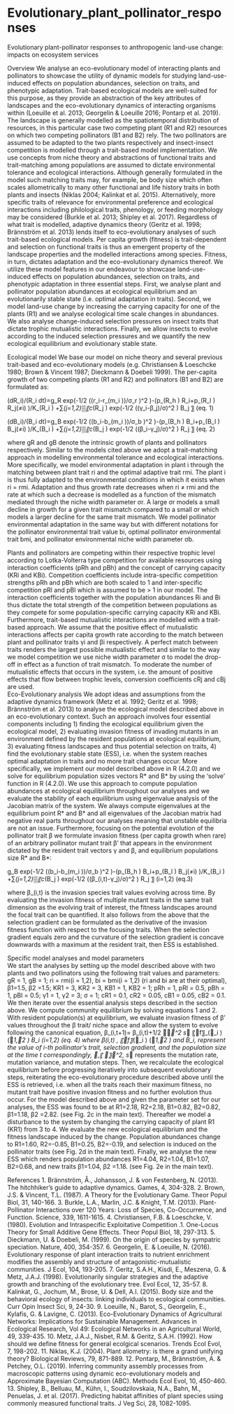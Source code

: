 # Evolutionary_plant_pollinator_responses
Evolutionary plant-pollinator responses to anthropogenic land-use change: impacts on ecosystem services

Overview 
We analyse an eco-evolutionary model of interacting plants and pollinators to showcase the utility of dynamic models for studying land-use-induced effects on population abundances, selection on traits, and phenotypic adaptation. Trait-based ecological models are well-suited for this purpose, as they provide an abstraction of the key attributes of landscapes and the eco-evolutionary dynamics of interacting organisms within (Loeuille et al. 2013; Georgelin & Loeuille 2016; Pontarp et al. 2019). The landscape is generally modelled as the spatiotemporal distribution of resources, in this particular case two competing plant (R1 and R2) resources on which two competing pollinators (B1 and B2) rely. The two pollinators are assumed to be adapted to the two plants respectively and insect-insect competition is modelled through a trait-based model implementation. We use concepts from niche theory and abstractions of functional traits and trait-matching among populations are assumed to dictate environmental tolerance and ecological interactions. Although generally formulated in the model such matching traits may, for example, be body size which often scales allometrically to many other functional and life history traits in both plants and insects (Niklas 2004; Kalinkat et al. 2015). Alternatively, more specific traits of relevance for environmental preference and ecological interactions including philological traits, phenology, or feeding morphology may be considered (Burkle et al. 2013; Shipley et al. 2017). Regardless of what trait is modelled, adaptive dynamics theory (Geritz et al. 1998; Brännström et al. 2013) lends itself to eco-evolutionary analyses of such trait-based ecological models. Per capita growth (fitness) is trait-dependent and selection on functional traits is thus an emergent property of the landscape properties and the modelled interactions among species. Fitness, in turn, dictates adaptation and the eco-evolutionary dynamics thereof. We utilize these model features in our endeavour to showcase land-use-induced effects on population abundances, selection on traits, and phenotypic adaptation in three essential steps. First, we analyse plant and pollinator population abundances at ecological equilibrium and an evolutionarily stable state (i.e. optimal adaptation in traits). Second, we model land-use change by increasing the carrying capacity for one of the plants (R1) and we analyse ecological time scale changes in abundances. We also analyse change-induced selection pressures on insect traits that dictate trophic mutualistic interactions. Finally, we allow insects to evolve according to the induced selection pressures and we quantify the new ecological equilibrium and evolutionary stable state.  

Ecological model 
We base our model on niche theory and several previous trait-based and eco-evolutionary models (e.g. Christiansen & Loeschcke 1980; Brown & Vincent 1987; Dieckmann & Doebeli 1999). The per-capita growth of two competing plants (R1 and R2) and pollinators (B1 and B2) are formulated as:

(dR_i)/(R_i dt)=g_R  exp⁡(-1/2 ((r_i-r_(m_i ))/σ_r )^2 )-(p_(R_h ) R_i+p_(R_l ) R_j(≠i) )/K_(R_i ) +∑_(j=1,2)▒〖c_(R_j )  exp⁡(-1/2 ((γ_i-β_j)/σ)^2 ) B_j 〗  	(eq. 1)

(dB_i)/(B_i dt)=g_B  exp⁡(-1/2 ((b_i-b_(m_i ))/σ_b )^2 )-(p_(B_h ) B_i+p_(B_l ) B_j(≠i) )/K_(B_i ) +∑_(j=1,2)▒〖c_(B_j )  exp⁡(-1/2 ((β_i-γ_j)/σ)^2 ) R_j 〗 	(eq. 2)

where gR and gB denote the intrinsic growth of plants and pollinators respectively. Similar to the models cited above we adopt a trait-matching approach in modelling environmental tolerance and ecological interactions. More specifically, we model environmental adaptation in plant i through the matching between plant trait ri and the optimal adaptive trait rmi. The plant i is thus fully adapted to the environmental conditions in which it exists when ri = rmi. Adaptation and thus growth rate decreases when ri ≠ rmi and the rate at which such a decrease is modelled as a function of the mismatch mediated through the niche width parameter σr. A large σr models a small decline in growth for a given trait mismatch compared to a small σr which models a larger decline for the same trait mismatch. We model pollinator environmental adaptation in the same way but with different notations for the pollinator environmental trait value bi, optimal pollinator environmental trait bmi, and pollinator environmental niche width parameter σb.

Plants and pollinators are competing within their respective trophic level according to Lotka-Volterra type competition for available resources using interaction coefficients (pRh  and pBh) and the concept of carrying capacity (KRi and KBi). Competition coefficients include intra-specific competition strengths pRh  and pBh which are both scaled to 1 and inter-specific competition pRl  and pBl which is assumed to be > 1 in our model. The interaction coefficients together with the population abundances Ri and Bi thus dictate the total strength of the competition between populations as they compete for some population-specific carrying capacity KRi and KBi. Furthermore, trait-based mutualistic interactions are modelled with a trait-based approach. We assume that the positive effect of mutualistic interactions affects per capita growth rate according to the match between plant and pollinator traits γi and βi respectively. A perfect match between traits renders the largest possible mutualistic effect and similar to the way we model competition we use niche width parameter σ to model the drop-off in effect as a function of trait mismatch. To moderate the number of mutualistic effects that occurs in the system, i.e. the amount of positive effects that flow between trophic levels, conversion coefficients cRj and cBj are used.  
Eco-Evolutionary analysis
We adopt ideas and assumptions from the adaptive dynamics framework (Metz et al. 1992; Geritz et al. 1998; Brännström et al. 2013) to analyse the ecological model described above in an eco-evolutionary context. Such an approach involves four essential components including 1) finding the ecological equilibrium given the ecological model, 2) evaluating invasion fitness of invading mutants in an environment defined by the resident populations at ecological equilibrium, 3) evaluating fitness landscapes and thus potential selection on traits, 4) find the evolutionary stable state (ESS), i.e. when the system reaches optimal adaptation in traits and no more trait changes occur. More specifically, we implement our model described above in R (4.2.0) and we solve for equilibrium population sizes vectors R* and B* by using the ‘solve’ function in R (4.2.0). We use this approach to compute population abundances at ecological equilibrium throughout our analyses and we evaluate the stability of each equilibrium using eigenvalue analysis of the Jacobian matrix of the system. We always compute eigenvalues at the equilibrium point R* and B* and all eigenvalues of the Jacobian matrix had negative real parts throughout our analyses meaning that unstable equilibria are not an issue. Furthermore, focusing on the potential evolution of the pollinator trait β we formulate invasion fitness (per capita growth when rare) of an arbitrary pollinator mutant trait β’ that appears in the environment dictated by the resident trait vectors γ and β, and equilibrium populations size R* and B*: 
	

g_B  exp⁡(-1/2 ((b_i-b_(m_i ))/σ_b )^2 )-(p_(B_h ) B_i+p_(B_l ) B_j(≠i) )/K_(B_i ) +∑_(j=1,2)▒〖c_(B_j )  exp⁡(-1/2 ((β_(i,t)-γ_j)/σ)^2 ) R_j 〗        (i=1,2)		(eq.3)

where β_(i,t) is the invasion species trait values evolving across time. By evaluating the invasion fitness of multiple mutant traits in the same trait dimension as the evolving trait of interest, the fitness landscapes around the focal trait can be quantified. It also follows from the above that the selection gradient can be formulated as the derivative of the invasion fitness function with respect to the focusing traits. When the selection gradient equals zero and the curvature of the selection gradient is concave downwards with a maximum at the resident trait, then ESS is established.
	
Specific model analyses and model parameters   
We start the analyses by setting up the model described above with two plants and two pollinators using the following trait values and parameters: gR  = 1, gB = 1; ri = rmi(i = 1,2), bi = bmi(i = 1,2) (ri and bi are at their optimal),  β1=1.5, β2 =1.5; KR1 = 3, KR2 = 3, KB1 = 1, KB2 = 1; pRh = 1, pRl = 0.5, pBh = 1, pBl = 0.5; γ1 = 1, γ2 = 3; σ = 1; cR1 = 0.1, cR2 = 0.05, cB1 = 0.05, cB2 = 0.1. We then iterate over the essential analysis steps described in the section above. We compute community equilibrium by solving equations 1 and 2. With resident population(s) at equilibrium, we evaluate invasion fitness of β’ values throughout the β trait/ niche space and allow the system to evolve following the canonical equation,
β_(i,t+1)= β_(i,t)+1/2 _^2 s_ 〖f〗_(_i ) (_1,_2 ) B_i          (i=1,2)                     (eq. 4)
where β_(i,t) , 〖f〗_(_i ) (_1,_2 ) and B_i, represent the value of i-th pollinator’s trait, selection gradient, and the population size at the time t correspondingly, ,〖 〗_^2, s_ represents the mutation rate, mutation variance, and mutation steps. Then, we recalculate the ecological equilibrium before progressing iteratively into subsequent evolutionary steps, reiterating the eco-evolutionary procedure described above until the ESS is retrieved, i.e. when all the traits reach their maximum fitness, no mutant trait have positive invasion fitness and no further evolution thus occur. For the model described above and given the parameter set for our analyses, the ESS was found to be at R1=2.18, R2=2.18, B1=0.82, B2=0.82, β1=1.18, β2 =2.82. (see Fig. 2c in the main text). Thereafter we model a disturbance to the system by changing the carrying capacity of plant R1 (KR1) from 3 to 4. We evaluate the new ecological equilibrium and the fitness landscape induced by the change. Population abundances change to R1=1.60, R2=-0.85, B1=0.25, B2=-0.19, and selection is induced on the pollinator traits (see Fig. 2d in the main text). Finally, we analyse the new ESS which renders population abundances R1=4.04, R2=1.04, B1=1.07, B2=0.68, and new traits β1=1.04, β2 =1.18.  (see Fig. 2e in the main text).    

References
1.
Brännström, Å., Johansson, J. & von Festenberg, N. (2013). The hitchhiker’s guide to adaptive dynamics. Games, 4, 304-328.
2.
Brown, J.S. & Vincent, T.L. (1987). A Theory for the Evolutionary Game. Theor Popul Biol, 31, 140-166.
3.
Burkle, L.A., Marlin, J.C. & Knight, T.M. (2013). Plant-Pollinator Interactions over 120 Years: Loss of Species, Co-Occurrence, and Function. Science, 339, 1611-1615.
4.
Christiansen, F.B. & Loeschcke, V. (1980). Evolution and Intraspecific Exploitative Competition .1. One-Locus Theory for Small Additive Gene Effects. Theor Popul Biol, 18, 297-313.
5.
Dieckmann, U. & Doebeli, M. (1999). On the origin of species by sympatric speciation. Nature, 400, 354-357.
6.
Georgelin, E. & Loeuille, N. (2016). Evolutionary response of plant interaction traits to nutrient enrichment modifies the assembly and structure of antagonistic-mutualistic communities. J Ecol, 104, 193-205.
7.
Geritz, S.A.H., Kisdi, E., Meszena, G. & Metz, J.A.J. (1998). Evolutionarily singular strategies and the adaptive growth and branching of the evolutionary tree. Evol Ecol, 12, 35-57.
8.
Kalinkat, G., Jochum, M., Brose, U. & Dell, A.I. (2015). Body size and the behavioral ecology of insects: linking individuals to ecological communities. Curr Opin Insect Sci, 9, 24-30.
9.
Loeuille, N., Barot, S., Georgelin, E., Kylafis, G. & Lavigne, C. (2013). Eco-Evolutionary Dynamics of Agricultural Networks: Implications for Sustainable Management. Advances in Ecological Research, Vol 49: Ecological Networks in an Agricultural World, 49, 339-435.
10.
Metz, J.A.J., Nisbet, R.M. & Geritz, S.A.H. (1992). How should we define fitness for general ecolgical scenarios. Trends Ecol Evol, 7, 198-202.
11.
Niklas, K.J. (2004). Plant allometry: is there a grand unifying theory? Biological Reviews, 79, 871-889.
12.
Pontarp, M., Brännström, A. & Petchey, O.L. (2019). Inferring community assembly processes from macroscopic patterns using dynamic eco-evolutionary models and Approximate Bayesian Computation (ABC). Methods Ecol Evol, 10, 450-460.
13.
Shipley, B., Belluau, M., Kühn, I., Soudzilovskaia, N.A., Bahn, M., Penuelas, J. et al. (2017). Predicting habitat affinities of plant species using commonly measured functional traits. J Veg Sci, 28, 1082-1095.

